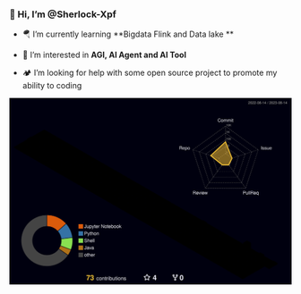 ### 👋 Hi, I’m @Sherlock-Xpf

- 🪂 I’m currently learning **Bigdata Flink and Data lake **

- 🌈 I’m interested in **AGI, AI Agent and AI Tool**

- 🏕️ I’m looking for help with some open source project to promote my ability to coding

![](./profile-3d-contrib/profile-night-rainbow.svg)
